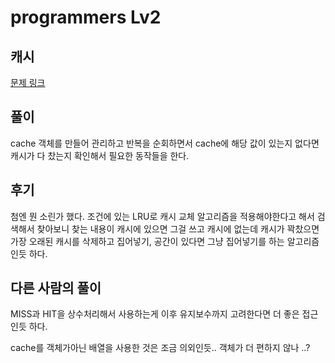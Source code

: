 # programmers Lv2

## 캐시

[문제 링크](https://programmers.co.kr/learn/courses/30/lessons/17680)

## 풀이

cache 객체를 만들어 관리하고 반복을 순회하면서 cache에 해당 값이 있는지
없다면 캐시가 다 찼는지 확인해서 필요한 동작들을 한다.

## 후기

첨엔 뭔 소린가 했다.
조건에 있는 LRU로 캐시 교체 알고리즘을 적용해야한다고 해서 검색해서 찾아보니
찾는 내용이 캐시에 있으면 그걸 쓰고
캐시에 없는데 캐시가 꽉찼으면 가장 오래된 캐시를 삭제하고 집어넣기, 공간이 있다면 그냥 집어넣기를 하는 알고리즘인듯 하다.



## 다른 사람의 풀이

MISS과 HIT을 상수처리해서 사용하는게 이후 유지보수까지 고려한다면 더 좋은 접근인듯 하다.

cache를 객체가아닌 배열을 사용한 것은 조금 의외인듯.. 객체가 더 편하지 않나 ..? 